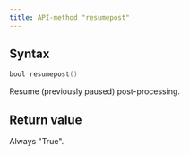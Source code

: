 ```yaml
---
title: API-method "resumepost"
---
```

## Syntax
```swift
bool resumepost() 
```

Resume (previously paused) post-processing.

## Return value
Always "True".

